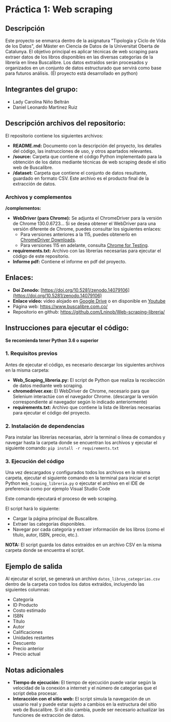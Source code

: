 # Práctica 1: Web scraping

## Descripción

Este proyecto se enmarca dentro de la asignatura "Tipología y Ciclo de Vida de los Datos", del Máster en Ciencia de Datos de la Universitat Oberta de Catalunya. El objetivo principal es aplicar técnicas de web scraping para extraer datos de los libros disponibles en las diversas categorías de la librería en línea Buscalibre. Los datos extraídos serán procesados y organizados en un conjunto de datos estructurado que servirá como base para futuros análisis. (El proyecto está desarrollado en python)

## Integrantes del grupo:
* Lady Carolina Niño Beltrán
* Daniel Leonardo Martinez Ruiz

## Descripción archivos del repositorio:

El repositorio contiene los siguientes archivos:

* **README.md:** Documento con la descripción del proyecto, los detalles del código, las instrucciones de uso, y otros apartados relevantes.
* **/source:** Carpeta que contiene el código Python implementado para la obtención de los datos mediante técnicas de web scraping desde el sitio web de Buscalibre.
* **/dataset:** Carpeta que contiene el conjunto de datos resultante, guardado en formato CSV. Este archivo es el producto final de la extracción de datos.

### Archivos y complementos

**/complementos:**

* **WebDriver (para Chrome):** Se adjunta el ChromeDriver para la versión de Chrome 130.0.6723... Si se desea obtener el WebDriver para una versión diferente de Chrome, puedes consultar los siguientes enlaces:
  * Para versiones anteriores a la 115, puedes obtenerlo en [ChromeDriver Downloads](https://sites.google.com/chromium.org/driver/downloads).
  * Para versiones 115 en adelante, consulta [Chrome for Testing](https://googlechromelabs.github.io/chrome-for-testing/).
* **requirements.txt:** Archivo con las librerías necesarias para ejecutar el código de este repositorio.
* **Informe pdf:** Contiene el informe en pdf del proyecto.

## Enlaces:
* **Doi Zenodo:** [https://doi.org/10.5281/zenodo.14079106](https://doi.org/10.5281/zenodo.14079106)
* **Enlace video:** video alojado en [Google Drive](https://drive.google.com/file/d/187GOLEZyD030NRyMAKHsmkC89-CIrBGi/view?usp=sharing) o en disponible en [Youtube]([https://youtu.be/VFXW1eVO864)
* Página web: https://www.buscalibre.com.co/
* Repositorio en github: https://github.com/Lninob/Web-scraping-libreria/ 


## Instrucciones para ejecutar el código:

**Se recomienda tener Python 3.6 o superior**

### 1. Requisitos previos

Antes de ejecutar el código, es necesario descargar los siguientes archivos en la misma carpeta:

* **Web_Scaping_libreria.py:** El script de Python que realiza la recolección de datos mediante web scraping.
* **chromedriver.exe:** El WebDriver de Chrome, necesario para que Selenium interactúe con el navegador Chrome. (descargar la versión correspondiente al navegador según lo indicado anteriormente)
* **requirements.txt:** Archivo que contiene la lista de librerías necesarias para ejecutar el código del proyecto.

### 2. Instalación de dependencias

Para instalar las librerías necesarias, abrir la terminal o línea de comandos y navegar hasta la carpeta donde se encuentran los archivos y ejecutar el siguiente comando:
`pip install -r requirements.txt`

### 3. Ejecución del código

Una vez descargados y configurados todos los archivos en la misma carpeta, ejecutar el siguiente comando en la terminal para iniciar el script Python `Web_Scaping_libreria.py` o ejecutar el archivo en el IDE de preferencia como por ejemplo Visual Studio Code

Este comando ejecutará el proceso de web scraping.

El script hará lo siguiente:

* Cargar la página principal de Buscalibre.
* Extraer las categorías disponibles.
* Navegar por cada categoría y extraer información de los libros (como el título, autor, ISBN, precio, etc.).

**NOTA:** El script guarda los datos extraídos en un archivo CSV en la misma carpeta donde se encuentra el script.

## Ejemplo de salida

Al ejecutar el script, se generará un archivo `datos_libros_categorias.csv` dentro de la carpeta con todos los datos extraídos, incluyendo las siguientes columnas:

* Categoría
* ID Producto
* Costo estimado
* ISBN
* Título
* Autor
* Calificaciones
* Unidades restantes
* Descuento
* Precio anterior
* Precio actual

## Notas adicionales

* **Tiempo de ejecución:** El tiempo de ejecución puede variar según la velocidad de la conexión a internet y el número de categorías que el script deba procesar.
* **Interacción con el sitio web:** El script simula la navegación de un usuario real y puede estar sujeto a cambios en la estructura del sitio web de Buscalibre. Si el sitio cambia, puede ser necesario actualizar las funciones de extracción de datos.



